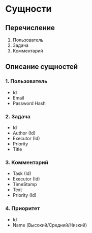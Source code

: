 # Сущности

## Перечисление

1. Пользователь
2. Задача
3. Комментарий

## Описание сущностей

### 1. Пользователь

* Id
* Email
* Password Hash

### 2. Задача

* Id
* Author (Id)
* Executor (Id)
* Priority
* Title

### 3. Комментарий

* Task (Id)
* Executor (Id)
* TimeStamp
* Text
* Priority (Id)

### 4. Приоритет

* Id
* Name (Высокий/Средний/Низкий)